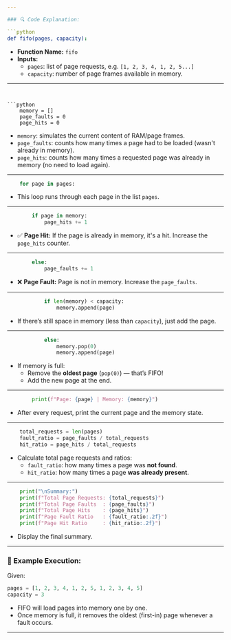 ```yaml
---

### 🔍 Code Explanation:

```python
def fifo(pages, capacity):
```
- **Function Name:** `fifo`
- **Inputs:**
  - `pages`: list of page requests, e.g. `[1, 2, 3, 4, 1, 2, 5...]`
  - `capacity`: number of page frames available in memory.

---
```


```python
    memory = []
    page_faults = 0
    page_hits = 0
```
- `memory`: simulates the current content of RAM/page frames.
- `page_faults`: counts how many times a page had to be loaded (wasn't already in memory).
- `page_hits`: counts how many times a requested page was already in memory (no need to load again).

---

```python
    for page in pages:
```
- This loop runs through each page in the list `pages`.

---

```python
        if page in memory:
            page_hits += 1
```
- ✅ **Page Hit:** If the page is already in memory, it's a hit. Increase the `page_hits` counter.

---

```python
        else:
            page_faults += 1
```
- ❌ **Page Fault:** Page is not in memory. Increase the `page_faults`.

---

```python
            if len(memory) < capacity:
                memory.append(page)
```
- If there’s still space in memory (less than `capacity`), just add the page.

---

```python
            else:
                memory.pop(0)
                memory.append(page)
```
- If memory is full:
  - Remove the **oldest page** (`pop(0)`) — that’s FIFO!
  - Add the new page at the end.

---

```python
        print(f"Page: {page} | Memory: {memory}")
```
- After every request, print the current page and the memory state.

---

```python
    total_requests = len(pages)
    fault_ratio = page_faults / total_requests
    hit_ratio = page_hits / total_requests
```
- Calculate total page requests and ratios:
  - `fault_ratio`: how many times a page was **not found**.
  - `hit_ratio`: how many times a page **was already present**.

---

```python
    print("\nSummary:")
    print(f"Total Page Requests: {total_requests}")
    print(f"Total Page Faults  : {page_faults}")
    print(f"Total Page Hits    : {page_hits}")
    print(f"Page Fault Ratio   : {fault_ratio:.2f}")
    print(f"Page Hit Ratio     : {hit_ratio:.2f}")
```
- Display the final summary.

---

### 📌 Example Execution:
Given:
```python
pages = [1, 2, 3, 4, 1, 2, 5, 1, 2, 3, 4, 5]
capacity = 3
```

- FIFO will load pages into memory one by one.
- Once memory is full, it removes the oldest (first-in) page whenever a fault occurs.

---